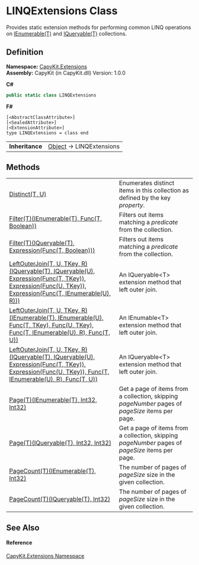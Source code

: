 # LINQExtensions Class


Provides static extension methods for performing common LINQ operations on <a href="https://learn.microsoft.com/dotnet/api/system.collections.generic.ienumerable-1" target="_blank" rel="noopener noreferrer">IEnumerable(T)</a> and <a href="https://learn.microsoft.com/dotnet/api/system.linq.iqueryable-1" target="_blank" rel="noopener noreferrer">IQueryable(T)</a> collections.



## Definition
**Namespace:** <a href="N_CapyKit_Extensions.md">CapyKit.Extensions</a>  
**Assembly:** CapyKit (in CapyKit.dll) Version: 1.0.0

**C#**
``` C#
public static class LINQExtensions
```
**F#**
``` F#
[<AbstractClassAttribute>]
[<SealedAttribute>]
[<ExtensionAttribute>]
type LINQExtensions = class end
```

<table><tr><td><strong>Inheritance</strong></td><td><a href="https://learn.microsoft.com/dotnet/api/system.object" target="_blank" rel="noopener noreferrer">Object</a>  →  LINQExtensions</td></tr>
</table>



## Methods
<table>
<tr>
<td><a href="M_CapyKit_Extensions_LINQExtensions_Distinct__2.md">Distinct(T, U)</a></td>
<td>Enumerates distinct items in this collection as defined by the key <em>property</em>.</td></tr>
<tr>
<td><a href="M_CapyKit_Extensions_LINQExtensions_Filter__1.md">Filter(T)(IEnumerable(T), Func(T, Boolean))</a></td>
<td>Filters out items matching a <em>predicate</em> from the collection.</td></tr>
<tr>
<td><a href="M_CapyKit_Extensions_LINQExtensions_Filter__1_1.md">Filter(T)(IQueryable(T), Expression(Func(T, Boolean)))</a></td>
<td>Filters out items matching a <em>predicate</em> from the collection.</td></tr>
<tr>
<td><a href="M_CapyKit_Extensions_LINQExtensions_LeftOuterJoin__4_2.md">LeftOuterJoin(T, U, TKey, R)(IQueryable(T), IQueryable(U), Expression(Func(T, TKey)), Expression(Func(U, TKey)), Expression(Func(T, IEnumerable(U), R)))</a></td>
<td>An IQueryable&lt;T&gt; extension method that left outer join.</td></tr>
<tr>
<td><a href="M_CapyKit_Extensions_LINQExtensions_LeftOuterJoin__4.md">LeftOuterJoin(T, U, TKey, R)(IEnumerable(T), IEnumerable(U), Func(T, TKey), Func(U, TKey), Func(T, IEnumerable(U), R), Func(T, U))</a></td>
<td>An IEnumable&lt;T&gt; extension method that left outer join.</td></tr>
<tr>
<td><a href="M_CapyKit_Extensions_LINQExtensions_LeftOuterJoin__4_1.md">LeftOuterJoin(T, U, TKey, R)(IQueryable(T), IQueryable(U), Expression(Func(T, TKey)), Expression(Func(U, TKey)), Func(T, IEnumerable(U), R), Func(T, U))</a></td>
<td>An IQueryable&lt;T&gt; extension method that left outer join.</td></tr>
<tr>
<td><a href="M_CapyKit_Extensions_LINQExtensions_Page__1.md">Page(T)(IEnumerable(T), Int32, Int32)</a></td>
<td>Get a page of items from a collection, skipping <em>pageNumber</em> pages of <em>pageSize</em> items per page.</td></tr>
<tr>
<td><a href="M_CapyKit_Extensions_LINQExtensions_Page__1_1.md">Page(T)(IQueryable(T), Int32, Int32)</a></td>
<td>Get a page of items from a collection, skipping <em>pageNumber</em> pages of <em>pageSize</em> items per page.</td></tr>
<tr>
<td><a href="M_CapyKit_Extensions_LINQExtensions_PageCount__1.md">PageCount(T)(IEnumerable(T), Int32)</a></td>
<td>The number of pages of <em>pageSize</em> size in the given collection.</td></tr>
<tr>
<td><a href="M_CapyKit_Extensions_LINQExtensions_PageCount__1_1.md">PageCount(T)(IQueryable(T), Int32)</a></td>
<td>The number of pages of <em>pageSize</em> size in the given collection.</td></tr>
</table>

## See Also


#### Reference
<a href="N_CapyKit_Extensions.md">CapyKit.Extensions Namespace</a>  
